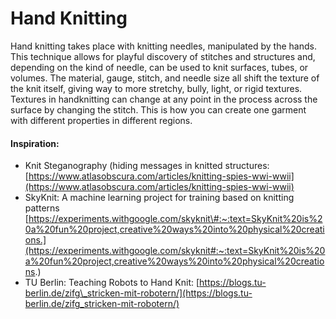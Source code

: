 # Hand Knitting

Hand knitting takes place with knitting needles, manipulated by the hands. This technique allows for playful discovery of stitches and structures and, depending on the kind of needle, can be used to knit surfaces, tubes, or volumes.  The material, gauge, stitch, and needle size all shift the texture of the knit itself, giving way to more stretchy, bully, light, or rigid textures. Textures in handknitting can change at any point in the process across the surface by changing the stitch. This is how you can create one garment with different properties in different regions.  

#### Inspiration: 

* Knit Steganography \(hiding messages in knitted structures: [https://www.atlasobscura.com/articles/knitting-spies-wwi-wwii](https://www.atlasobscura.com/articles/knitting-spies-wwi-wwii)
* SkyKnit: A machine learning project for training based on knitting patterns [https://experiments.withgoogle.com/skyknit\#:~:text=SkyKnit%20is%20a%20fun%20project,creative%20ways%20into%20physical%20creations.](https://experiments.withgoogle.com/skyknit#:~:text=SkyKnit%20is%20a%20fun%20project,creative%20ways%20into%20physical%20creations.)
* TU Berlin: Teaching Robots to Hand Knit:  [https://blogs.tu-berlin.de/zifg\_stricken-mit-robotern/](https://blogs.tu-berlin.de/zifg_stricken-mit-robotern/)

